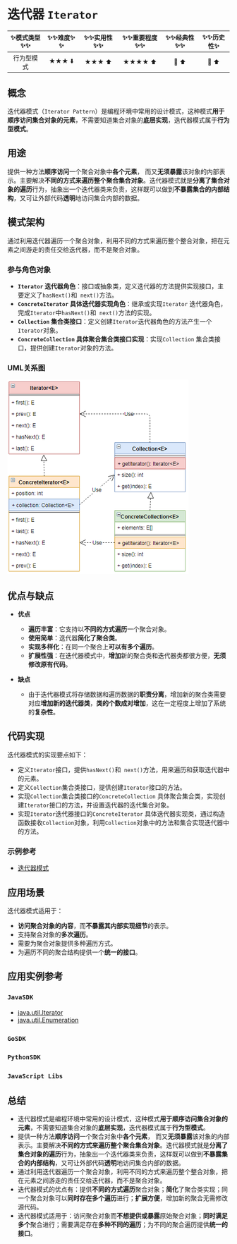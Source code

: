 # 迭代器 `Iterator`

| :sparkles:模式类型:sparkles::sparkles:|:sparkles::sparkles:难度:sparkles:  :sparkles: | :sparkles::sparkles:实用性:sparkles::sparkles: | :sparkles::sparkles:重要程度:sparkles::sparkles: |  :sparkles::sparkles:经典性:sparkles::sparkles: | :sparkles::sparkles:历史性:sparkles: |
| :----------------------------------------: | :-----------------------------------------------: | :-------------------------------------------------: | :----------------------------------------------------: | :--------------------------------------------------: | :--------------------------------------: |
|                 行为型模式                           |                ★★★ :arrow_down:                 |                  ★★★ :arrow_up:                   |                    ★★★★ :arrow_up:                    |              :green_heart:  :arrow_up:               |        :green_heart:  :arrow_up:         |

## 概念
迭代器模式（`Iterator Pattern`）是编程环境中常用的设计模式，这种模式**用于顺序访问集合对象的元素**，不需要知道集合对象的**底层实现**，迭代器模式属于**行为型模式**。

## 用途
提供一种方法**顺序访问**一个聚合对象中**各个元素**， 而又**无须暴露**该对象的内部表示。主要解决**不同的方式来遍历整个聚合集合对象**。迭代器模式就是**分离了集合对象的遍历**行为，抽象出一个迭代器类来负责，这样既可以做到**不暴露集合的内部结构**，又可让外部代码**透明**地访问集合内部的数据。

## 模式架构
通过利用迭代器遍历一个聚合对象，利用不同的方式来遍历整个整合对象，把在元素之间游走的责任交给迭代器，而不是聚合对象。

### 参与角色对象
+ **`Iterator` 迭代器角色**：接口或抽象类，定义迭代器的方法提供实现接口，主要定义了`hasNext()`和` next()`方法。
+ **`ConcreteIterator` 具体迭代器实现角色**：继承或实现`Iterator` 迭代器角色，完成`Iterator`中`hasNext()`和` next()`方法的实现。
+ **`Collection` 集合类接口**：定义创建`Iterator`迭代器角色的方法产生一个 `Iterator`对象。
+ **`ConcreteCollection` 具体聚合集合类接口实现**：实现`Collection` 集合类接口，提供创建`Iterator`对象的方法。

### UML关系图

![1543152205164](../../../.images/1543152205164.png)


## 优点与缺点
+ **优点**
	- **遍历丰富**：它支持以**不同的方式遍历**一个聚合对象。 
	- **使用简单**：迭代器**简化了聚合类**。
	- **实现多样化**：在同一个聚合上**可以有多个遍历**。
	- **扩展性强**：在迭代器模式中，**增加**新的聚合类和迭代器类都很方便，**无须修改原有代码**。
	
+ **缺点**
	- 由于迭代器模式将存储数据和遍历数据的**职责分离**，增加新的聚合类需要对应**增加新的迭代器类**，**类的个数成对增加**，这在一定程度上增加了系统的**复杂性**。

## 代码实现
迭代器模式的实现要点如下：
+ 定义`Iterator`接口，提供`hasNext()`和` next()`方法，用来遍历和获取迭代器中的元素。
+ 定义`Collection`集合类接口，提供创建`Iterator`接口的方法。
+ 实现`Collection`集合类接口的`ConcreteCollection` 具体聚合集合类，实现创建`Iterator`接口的方法，并设置迭代器的迭代集合对象。
+ 实现`Iterator`迭代器接口的`ConcreteIterator` 具体迭代器实现类，通过构造函数接收`Collection`对象，利用`Collection`对象中的方法和集合实现迭代器中的方法。


### 示例参考
+ [迭代器模式](./java/io/github/hooj0/iterator/)

## 应用场景
迭代器模式适用于：
+ **访问聚合对象的内容**，而**不暴露其内部实现细节**的表示。
+ 支持聚合对象的**多次遍历**。
+ 需要为聚合对象提供多种遍历方式。
+ 为遍历不同的聚合结构提供一个**统一的接口**。

## 应用实例参考

### `JavaSDK` 
- [java.util.Iterator](http://docs.oracle.com/javase/8/docs/api/java/util/Iterator.html)
- [java.util.Enumeration](http://docs.oracle.com/javase/8/docs/api/java/util/Enumeration.html)

### `GoSDK`

### `PythonSDK`

### `JavaScript Libs`


## 总结
+ 迭代器模式是编程环境中常用的设计模式，这种模式**用于顺序访问集合对象的元素**，不需要知道集合对象的**底层实现**，迭代器模式属于**行为型模式**。
+ 提供一种方法**顺序访问**一个聚合对象中**各个元素**， 而又**无须暴露**该对象的内部表示。主要解决**不同的方式来遍历整个聚合集合对象**。迭代器模式就是**分离了集合对象的遍历**行为，抽象出一个迭代器类来负责，这样既可以做到**不暴露集合的内部结构**，又可让外部代码**透明**地访问集合内部的数据。
+ 通过利用迭代器遍历一个聚合对象，利用不同的方式来遍历整个整合对象，把在元素之间游走的责任交给迭代器，而不是聚合对象。
+ 迭代器模式的优点有：提供**不同的方式遍历**聚合对象；**简化**了聚合类实现；同一个聚合对象可以**同时存在多个遍历**进行；**扩展方便**，增加新的聚合无需修改源代码。
+ 迭代器模式适用于：访问聚合对象而**不想提供或暴露**原始聚合对象；**同时满足多个**聚合进行；需要满足存在**多种不同的遍历**；为不同的聚合遍历提供**统一的接口**。